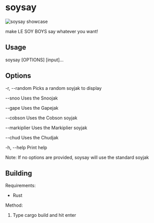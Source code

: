 # soysay
![soysay showcase](https://i.ibb.co/DQL96fW/showcase.png)

make LE SOY BOYS say whatever you want!
## Usage
soysay [OPTIONS] [input]...
## Options 
-r, --random    Picks a random soyjak to display
 
--snoo          Uses the Snoojak

--gape          Uses the Gapejak

--cobson        Uses the Cobson soyjak

--markiplier    Uses the Markiplier soyjak

--chud          Uses the Chudjak

-h, --help      Print help

Note: If no options are provided, soysay will use the standard soyjak

## Building
Requirements:
- Rust

Method:
1. Type cargo build and hit enter

